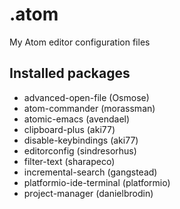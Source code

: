 # .atom
My Atom editor configuration files

## Installed packages
* advanced-open-file (Osmose)
* atom-commander (morassman)
* atomic-emacs (avendael)
* clipboard-plus (aki77)
* disable-keybindings (aki77)
* editorconfig (sindresorhus)
* filter-text (sharapeco)
* incremental-search (gangstead)
* platformio-ide-terminal (platformio)
* project-manager (danielbrodin)
